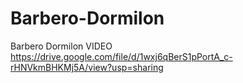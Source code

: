 # Barbero-Dormilon
Barbero Dormilon
VIDEO https://drive.google.com/file/d/1wxj6qBerS1pPortA_c-rHNVkmBHKMj5A/view?usp=sharing
